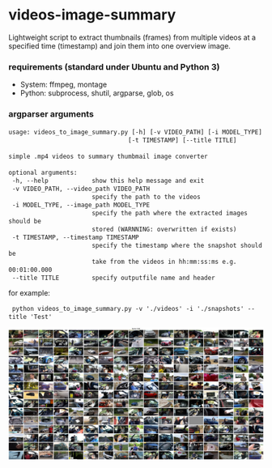 # videos-image-summary
Lightweight script to extract thumbnails (frames) from multiple videos at a specified time (timestamp) and join them into one overview image.

### requirements (standard under Ubuntu and Python 3)
* System: ffmpeg, montage
* Python: subprocess, shutil, argparse, glob, os

### argparser arguments
 ```
usage: videos_to_image_summary.py [-h] [-v VIDEO_PATH] [-i MODEL_TYPE]
                                  [-t TIMESTAMP] [--title TITLE]

simple .mp4 videos to summary thumbmail image converter

optional arguments:
  -h, --help            show this help message and exit
  -v VIDEO_PATH, --video_path VIDEO_PATH
                        specify the path to the videos
  -i MODEL_TYPE, --image_path MODEL_TYPE
                        specify the path where the extracted images should be
                        stored (WARNNING: overwritten if exists)
  -t TIMESTAMP, --timestamp TIMESTAMP
                        specify the timestamp where the snapshot should be
                        take from the videos in hh:mm:ss:ms e.g. 00:01:00.000
  --title TITLE         specify outputfile name and header
 ```
 for example:
  ```
   python videos_to_image_summary.py -v './videos' -i './snapshots' --title 'Test'
```
 ![GitHub Logo](/output_compressed.jpeg)

